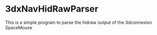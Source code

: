 # 3dxNavHidRawParser
This is a simple program to parse the hidraw output of the 3dconnexion SpaceMouse
